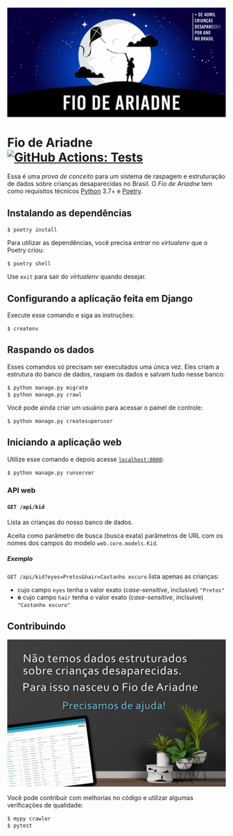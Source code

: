 ![Fio de Ariadne](imgs/fio-de-ariadne.jpg)

# Fio de Ariadne [![GitHub Actions: Tests](https://github.com/cuducos/fio-de-ariadne/workflows/Tests/badge.svg)]()

Essa é uma _prova de conceito_ para um sistema de raspagem e estruturação de dados sobre crianças desaparecidas no Brasil. O _Fio de Ariadne_ tem como requisitos técnicos [Python](https://python.org) 3.7+ e [Poetry](https://python-poetry.org/).

## Instalando as dependências

```console
$ poetry install
```

Para utilizar as dependências, você precisa _entrar_ no _virtualenv_ que o Poetry criou:

```console
$ poetry shell
```

Use `exit` para sair do _virtualenv_ quando desejar.

## Configurando a aplicação feita em Django

Execute esse comando e siga as instruções:

```console
$ createnv
```

## Raspando os dados

Esses comandos só precisam ser executados uma única vez. Eles criam a estrutura do banco de dados, raspam os dados e salvam tudo nesse banco:

```console
$ python manage.py migrate
$ python manage.py crawl
```

Você pode ainda criar um usuário para acessar o painel de controle:

```console
$ python manage.py createsuperuser
```

## Iniciando a aplicação web

Utilize esse comando e depois acesse [`localhost:8000`](http://localhost:8000):

```console
$ python manage.py runserver
```

### API web

#### `GET /api/kid`

Lista as crianças do nosso banco de dados.

Aceita como parâmetro de busca (busca exata) parâmetros de URL com os nomes dos campos do modelo `web.core.models.Kid`.

##### Exemplo

`GET /api/kid?eyes=Pretos&hair=Castanho escuro` lista apenas as crianças:

* cujo campo `eyes` tenha o valor exato (_case-sensitive_, inclusive) `"Pretos"`
* **e** cujo campo `hair` tenha o valor exato (_case-sensitive_, inclsuive) `"Castanho escuro"`

## Contribuindo

![Precisamos de ajuda](imgs/fio-de-ariadne-precisa-de-ajuda.jpg)

Você pode contribuir com melhorias no código e utilizar algumas verificações de qualidade:

```console
$ mypy crawler
$ pytest
```
